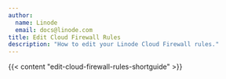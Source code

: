 ```yaml
---
author:
  name: Linode
  email: docs@linode.com
title: Edit Cloud Firewall Rules
description: "How to edit your Linode Cloud Firewall rules."
---
```


{{< content "edit-cloud-firewall-rules-shortguide" >}}